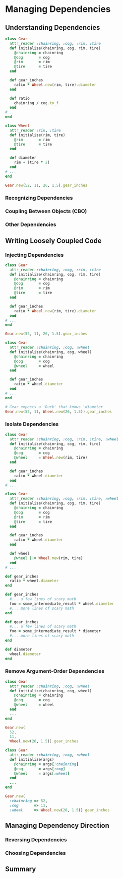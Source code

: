 # Managing Dependencies


## Understanding Dependencies

```ruby
class Gear
  attr_reader :chainring, :cog, :rim, :tire
  def initialize(chainring, cog, rim, tire)
    @chainring = chainring
    @cog       = cog
    @rim       = rim
    @tire      = tire
  end

  def gear_inches
    ratio * Wheel.new(rim, tire).diameter
  end

  def ratio
    chainring / cog.to_f
  end
# ...
end

class Wheel
  attr_reader :rim, :tire
  def initialize(rim, tire)
    @rim       = rim
    @tire      = tire
  end

  def diameter
    rim + (tire * 2)
  end
# ...
end

Gear.new(52, 11, 26, 1.5).gear_inches
```

### Recognizing Dependencies


### Coupling Between Objects (CBO)


### Other Dependencies


## Writing Loosely Coupled Code


### Injecting Dependencies

```ruby
class Gear
  attr_reader :chainring, :cog, :rim, :tire
  def initialize(chainring, cog, rim, tire)
    @chainring = chainring
    @cog       = cog
    @rim       = rim
    @tire      = tire
  end

  def gear_inches
    ratio * Wheel.new(rim, tire).diameter
  end
# ...
end

Gear.new(52, 11, 26, 1.5).gear_inches
```

```ruby
class Gear
  attr_reader :chainring, :cog, :wheel
  def initialize(chainring, cog, wheel)
    @chainring = chainring
    @cog       = cog
    @wheel     = wheel
  end

  def gear_inches
    ratio * wheel.diameter
  end
# ...
end

# Gear expects a 'Duck' that knows 'diameter'
Gear.new(52, 11, Wheel.new(26, 1.5)).gear_inches
```

### Isolate Dependencies

```ruby
class Gear
  attr_reader :chainring, :cog, :rim, :tire, :wheel
  def initialize(chainring, cog, rim, tire)
    @chainring = chainring
    @cog       = cog
    @wheel     = Wheel.new(rim, tire)
  end

  def gear_inches
    ratio * wheel.diameter
  end
# ...
```

```ruby
class Gear
  attr_reader :chainring, :cog, :rim, :tire, :wheel
  def initialize(chainring, cog, rim, tire)
    @chainring = chainring
    @cog       = cog
    @rim       = rim
    @tire      = tire
  end

  def gear_inches
    ratio * wheel.diameter
  end

  def wheel
    @wheel ||= Wheel.new(rim, tire)
  end
# ...
```

```ruby
def gear_inches
  ratio * wheel.diameter
end
```

```ruby
def gear_inches
  #... a few lines of scary math
  foo = some_intermediate_result * wheel.diameter
  #... more lines of scary math
end
```

```ruby
def gear_inches
  #... a few lines of scary math
  foo = some_intermediate_result * diameter
  #... more lines of scary math
end

def diameter
  wheel.diameter
end
```

### Remove Argument-Order Dependencies

```ruby
class Gear
  attr_reader :chainring, :cog, :wheel
  def initialize(chainring, cog, wheel)
    @chainring = chainring
    @cog       = cog
    @wheel     = wheel
  end
  ...
end

Gear.new(
  52,
  11,
  Wheel.new(26, 1.5)).gear_inches
```

```ruby
class Gear
  attr_reader :chainring, :cog, :wheel
  def initialize(args)
    @chainring = args[:chainring]
    @cog       = args[:cog]
    @wheel     = args[:wheel]
  end
  ...
end

Gear.new(
  :chainring => 52,
  :cog       => 11,
  :wheel     => Wheel.new(26, 1.5)).gear_inches
```

## Managing Dependency Direction


### Reversing Dependencies


### Choosing Dependencies



## Summary


























